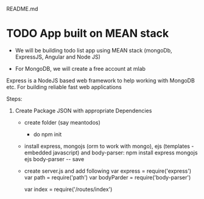 
README.md

# TODO App built on MEAN stack


- We will be building todo list app using MEAN stack (mongoDb, ExpressJS, Angular and Node JS)

- For MongoDB, we will create a free account at mlab 


Express is a NodeJS based web framework to help working with MongoDB etc. For building reliable fast web applications


Steps: 
1. Create Package JSON with appropriate Dependencies 
	- create folder (say meantodos)
		- do npm init
	- install express, mongojs (orm to work with mongo), ejs (templates - embedded javascript) and body-parser: 
		npm install express mongojs ejs body-parser -- save
	- create server.js and add following
		var express = require('express')
		var path = require('path')
		var bodyParder = require('body-parser')
		
		var index = require('/routes/index')
		



